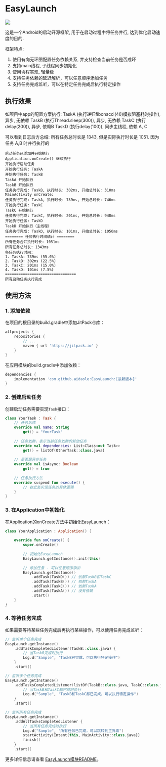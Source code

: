 # EasyLaunch

[![](https://jitpack.io/v/aidaole/EasyLaunch.svg)](https://jitpack.io/#aidaole/EasyLaunch)

这是一个Android的启动开源框架, 用于在启动过程中将任务并行, 达到优化启动速度的目的.

框架特点:

1. 使用有向无环图配置任务依赖关系, 并支持检查当前任务是否成环
2. 支持main线程, 子线程同步初始化
3. 使用协程实现, 轻量级
4. 支持任务依赖的延迟解析，可以任意顺序添加任务
5. 支持任务完成监听，可以在特定任务完成后执行特定操作

## 执行效果

如项目中app的配置方案执行:
TaskA (执行递归fibonacci(40)模拟阻塞耗时操作), 异步, 无依赖
TaskB (执行Thread.sleep(300)), 异步, 无依赖
TaskC (执行delay(200)), 异步, 依赖B
TaskD (执行delay(100)), 同步主线程, 依赖 A, C

可以看到日志后方总结:
所有任务总时长是 1343, 但是实际执行时长是 1051. 因为任务 A,B 时并行执行的

```logcatfilter
启动任务已添加并开始执行
Application.onCreate() 继续执行
开始执行启动任务
开始执行任务: TaskA
开始执行任务: TaskB
TaskA 开始执行
TaskB 开始执行
任务执行完成: TaskB, 执行时长: 302ms, 开始总时长: 310ms
MainActivity onCreate: 
任务执行完成: TaskA, 执行时长: 739ms, 开始总时长: 746ms
开始执行任务: TaskC
TaskC 开始执行
任务执行完成: TaskC, 执行时长: 201ms, 开始总时长: 948ms
开始执行任务: TaskD
TaskD 开始执行（主线程）
任务执行完成: TaskD, 执行时长: 101ms, 开始总时长: 1050ms
======== 任务执行时间统计 ========
所有任务合并执行时长: 1051ms
所有任务总时长: 1343ms
各任务执行时间:
1. TaskA: 739ms (55.0%)
2. TaskB: 302ms (22.5%)
3. TaskC: 201ms (15.0%)
4. TaskD: 101ms (7.5%)
================================
所有启动任务执行完成

```

## 使用方法

### 1. 添加依赖

在项目的根目录的build.gradle中添加JitPack仓库：

```groovy
allprojects {
    repositories {
        // ...
        maven { url 'https://jitpack.io' }
    }
}
```

在应用模块的build.gradle中添加依赖：

```groovy
dependencies {
    implementation 'com.github.aidaole:EasyLaunch:[最新版本]'
}
```

### 2. 创建启动任务

创建启动任务需要实现`Task`接口：

```kotlin
class YourTask : Task {
    // 任务名称
    override val name: String
        get() = "YourTask"
    
    // 任务依赖，表示当前任务依赖的其他任务
    override val dependencies: List<Class<out Task>>
        get() = listOf(OtherTask::class.java)
    
    // 是否是异步任务
    override val isAsync: Boolean
        get() = true
    
    // 任务执行方法
    override suspend fun execute() {
        // 在此处实现任务的具体逻辑
    }
}
```

### 3. 在Application中初始化

在Application的onCreate方法中初始化EasyLaunch：

```kotlin
class YourApplication : Application() {
    
    override fun onCreate() {
        super.onCreate()
        
        // 初始化EasyLaunch
        EasyLaunch.getInstance().init(this)
        
        // 添加任务 - 可以任意顺序添加
        EasyLaunch.getInstance()
            .addTask(TaskD()) // 依赖TaskB和TaskC
            .addTask(TaskB()) // 依赖TaskA
            .addTask(TaskC()) // 依赖TaskA
            .addTask(TaskA()) // 没有依赖
            .start()
    }
}
```

### 4. 等待任务完成

如果需要等待某些任务完成后再执行某些操作，可以使用任务完成监听：

```kotlin
// 监听单个任务完成
EasyLaunch.getInstance()
    .addTaskCompletedListener(TaskB::class.java) {
        // 当TaskB完成时执行
        Log.d("Sample", "TaskB已完成，可以执行特定操作")
    }
    .start()

// 监听多个任务完成
EasyLaunch.getInstance()
    .addTasksCompletedListener(listOf(TaskB::class.java, TaskC::class.java)) {
        // 当TaskB和TaskC都完成时执行
        Log.d("Sample", "TaskB和TaskC都已完成，可以执行特定操作")
    }
    .start()

// 监听所有任务完成
EasyLaunch.getInstance()
    .addAllTasksCompletedListener {
        // 当所有任务完成时执行
        Log.d("Sample", "所有任务已完成，可以跳转到主界面")
        startActivity(Intent(this, MainActivity::class.java))
        finish()
    }
    .start()
```

更多详细信息请查看 [EasyLaunch模块README](easylaunch/README.md)。

